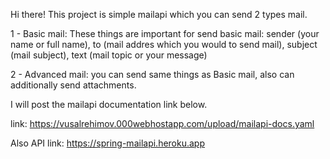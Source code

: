 Hi there!
This project is simple mailapi which you can send 2 types mail.

1 - Basic mail: These things are important for send basic mail: sender (your name or full name), to (mail addres which you would to send mail), subject (mail subject),
text (mail topic or your message)

2 - Advanced mail: you can send same things as Basic mail, also can additionally send attachments.

I will post the mailapi documentation link below.

link: https://vusalrehimov.000webhostapp.com/upload/mailapi-docs.yaml

Also API link: https://spring-mailapi.heroku.app
